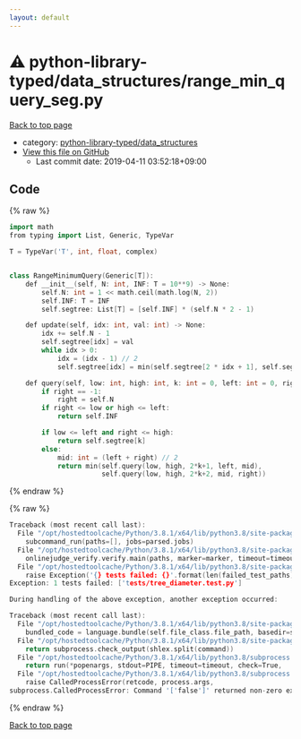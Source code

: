 ```yaml
---
layout: default
---
```


<!-- mathjax config similar to math.stackexchange -->
<script type="text/javascript" async
  src="https://cdnjs.cloudflare.com/ajax/libs/mathjax/2.7.5/MathJax.js?config=TeX-MML-AM_CHTML">
</script>
<script type="text/x-mathjax-config">
  MathJax.Hub.Config({
    TeX: { equationNumbers: { autoNumber: "AMS" }},
    tex2jax: {
      inlineMath: [ ['$','$'] ],
      processEscapes: true
    },
    "HTML-CSS": { matchFontHeight: false },
    displayAlign: "left",
    displayIndent: "2em"
  });
</script>

<script type="text/javascript" src="https://cdnjs.cloudflare.com/ajax/libs/jquery/3.4.1/jquery.min.js"></script>
<script src="https://cdn.jsdelivr.net/npm/jquery-balloon-js@1.1.2/jquery.balloon.min.js" integrity="sha256-ZEYs9VrgAeNuPvs15E39OsyOJaIkXEEt10fzxJ20+2I=" crossorigin="anonymous"></script>
<script type="text/javascript" src="../../../assets/js/copy-button.js"></script>
<link rel="stylesheet" href="../../../assets/css/copy-button.css" />


# :warning: python-library-typed/data_structures/range_min_query_seg.py

<a href="../../../index.html">Back to top page</a>

* category: <a href="../../../index.html#6b6ed370883cf5e19f314c91b85981e1">python-library-typed/data_structures</a>
* <a href="{{ site.github.repository_url }}/blob/master/python-library-typed/data_structures/range_min_query_seg.py">View this file on GitHub</a>
    - Last commit date: 2019-04-11 03:52:18+09:00




## Code

<a id="unbundled"></a>
{% raw %}
```cpp
import math
from typing import List, Generic, TypeVar

T = TypeVar('T', int, float, complex)


class RangeMinimumQuery(Generic[T]):
    def __init__(self, N: int, INF: T = 10**9) -> None:
        self.N: int = 1 << math.ceil(math.log(N, 2))
        self.INF: T = INF
        self.segtree: List[T] = [self.INF] * (self.N * 2 - 1)

    def update(self, idx: int, val: int) -> None:
        idx += self.N - 1
        self.segtree[idx] = val
        while idx > 0:
            idx = (idx - 1) // 2
            self.segtree[idx] = min(self.segtree[2 * idx + 1], self.segtree[2 * idx + 2])

    def query(self, low: int, high: int, k: int = 0, left: int = 0, right: int = -1) -> T:
        if right == -1:
            right = self.N
        if right <= low or high <= left:
            return self.INF

        if low <= left and right <= high:
            return self.segtree[k]
        else:
            mid: int = (left + right) // 2
            return min(self.query(low, high, 2*k+1, left, mid),
                       self.query(low, high, 2*k+2, mid, right))

```
{% endraw %}

<a id="bundled"></a>
{% raw %}
```cpp
Traceback (most recent call last):
  File "/opt/hostedtoolcache/Python/3.8.1/x64/lib/python3.8/site-packages/onlinejudge_verify/main.py", line 181, in main
    subcommand_run(paths=[], jobs=parsed.jobs)
  File "/opt/hostedtoolcache/Python/3.8.1/x64/lib/python3.8/site-packages/onlinejudge_verify/main.py", line 59, in subcommand_run
    onlinejudge_verify.verify.main(paths, marker=marker, timeout=timeout, jobs=jobs)
  File "/opt/hostedtoolcache/Python/3.8.1/x64/lib/python3.8/site-packages/onlinejudge_verify/verify.py", line 133, in main
    raise Exception('{} tests failed: {}'.format(len(failed_test_paths), [str(path.relative_to(pathlib.Path.cwd())) for path in failed_test_paths]))
Exception: 1 tests failed: ['tests/tree_diameter.test.py']

During handling of the above exception, another exception occurred:

Traceback (most recent call last):
  File "/opt/hostedtoolcache/Python/3.8.1/x64/lib/python3.8/site-packages/onlinejudge_verify/docs.py", line 347, in write_contents
    bundled_code = language.bundle(self.file_class.file_path, basedir=self.cpp_source_path)
  File "/opt/hostedtoolcache/Python/3.8.1/x64/lib/python3.8/site-packages/onlinejudge_verify/languages/other.py", line 48, in bundle
    return subprocess.check_output(shlex.split(command))
  File "/opt/hostedtoolcache/Python/3.8.1/x64/lib/python3.8/subprocess.py", line 411, in check_output
    return run(*popenargs, stdout=PIPE, timeout=timeout, check=True,
  File "/opt/hostedtoolcache/Python/3.8.1/x64/lib/python3.8/subprocess.py", line 512, in run
    raise CalledProcessError(retcode, process.args,
subprocess.CalledProcessError: Command '['false']' returned non-zero exit status 1.

```
{% endraw %}

<a href="../../../index.html">Back to top page</a>

